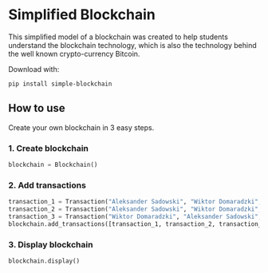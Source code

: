 # Simplified Blockchain

This simplified model of a blockchain was created to help students understand the blockchain technology, which is also the technology behind the well known crypto-currency Bitcoin.

Download with:
```
pip install simple-blockchain
```

## How to use
Create your own blockchain in 3 easy steps.

### 1. Create blockchain
```python
blockchain = Blockchain()
```
### 2. Add transactions
```python
transaction_1 = Transaction("Aleksander Sadowski", "Wiktor Domaradzki", 1.00)
transaction_2 = Transaction("Aleksander Sadowski", "Wiktor Domaradzki", 2.50)
transaction_3 = Transaction("Wiktor Domaradzki", "Aleksander Sadowski", 3.50)
blockchain.add_transactions([transaction_1, transaction_2, transaction_3])
```
### 3. Display blockchain
```python
blockchain.display()
```
